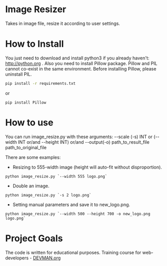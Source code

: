 # Image Resizer

Takes in image file, resize it according to user settings.

# How to Install

You just need to download and install python3 if you already haven't: http://python.org .
Also you need to install Pillow package. Pillow and PIL cannot co-exist in the same environment. Before installing Pillow, please uninstall PIL.

```bash
pip install -r requirements.txt
```
or
```
pip install Pillow
```

# How to use

You can run image_resize.py with these arguments:
--scale (-s) INT or (--width INT or/and --height INT) or/and --output(-o) path_to_result_file path_to_original_file

There are some examples:

* Resizing to 555-width image (height will auto-fit without disproportion).
```
python image_resize.py `--width 555 logo.png`
```

* Double an image.
```
python image_resize.py `-s 2 logo.png`
```

* Setting manual parameters and save it to new_logo.png.
```
python image_resize.py `--width 500 --height 700 -o new_logo.png logo.png`
```

# Project Goals

The code is written for educational purposes. Training course for web-developers - [DEVMAN.org](https://devman.org)
